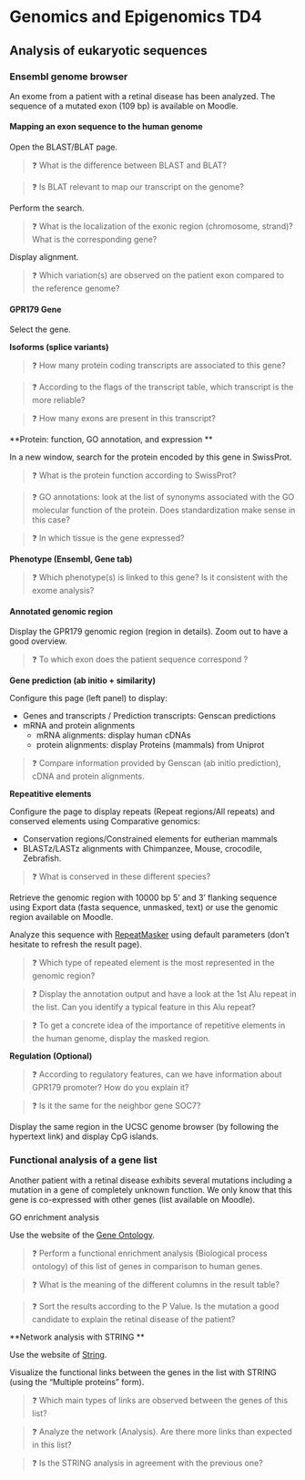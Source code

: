 # Genomics and Epigenomics TD4

## Analysis of eukaryotic sequences

### Ensembl genome browser

An exome from a patient with a retinal disease has been analyzed. The sequence of a mutated exon (109 bp) is available on Moodle.

####  Mapping an exon sequence to the human genome

Open the BLAST/BLAT page. 

> :question: What is the difference between BLAST and BLAT?

> :question: Is BLAT relevant to map our transcript on the genome? 

Perform the search.

> :question: What is the localization of the exonic region (chromosome, strand)? What is the corresponding gene?

Display alignment.

> :question: Which variation(s) are observed on the patient exon compared to the reference genome?

#### GPR179 Gene

Select the gene.

**Isoforms (splice variants)**

> :question: How many protein coding transcripts are associated to this gene?

> :question: According to the flags of the transcript table, which transcript is the more reliable?

> :question: How many exons are present in this transcript?

**Protein: function, GO annotation, and expression **

In a new window, search for the protein encoded by this gene in SwissProt.

> :question: What is the protein function according to SwissProt?

> :question: GO annotations: look at the list of synonyms associated with the GO molecular function of the protein. Does standardization make sense in this case?

> :question: In which tissue is the gene expressed?
  
**Phenotype (Ensembl, Gene tab)**

> :question: Which phenotype(s) is linked to this gene? Is it consistent with the exome analysis?

#### Annotated genomic region

Display the GPR179 genomic region (region in details). Zoom out to have a good overview.

> :question: To which exon does the patient sequence correspond ?

**Gene prediction (ab initio + similarity)**

Configure this page (left panel) to display:
- Genes and transcripts / Prediction transcripts: Genscan predictions
- mRNA and protein alignments
  - mRNA alignments: display human cDNAs
  - protein alignments: display Proteins (mammals) from Uniprot

> :question: Compare information provided by Genscan (ab initio prediction), cDNA and protein alignments.

**Repeatitive elements**

Configure the page to display repeats (Repeat regions/All repeats) and conserved elements using Comparative genomics:
- Conservation regions/Constrained elements for eutherian mammals
- BLASTz/LASTz alignments with Chimpanzee, Mouse, crocodile, Zebrafish.
  
> :question: What is conserved in these different species?
> 
Retrieve the genomic region with 10000 bp 5’ and 3’ flanking sequence using Export data (fasta sequence, unmasked, text) or use the genomic region available on Moodle.

Analyze this sequence with [RepeatMasker](www.repeatmasker.org/) using default parameters (don’t hesitate to refresh the result page).

> :question: Which type of repeated element is the most represented in the genomic region?

> :question: Display the annotation output and have a look at the 1st Alu repeat in the list. Can you identify a typical feature in this Alu repeat?

> :question: To get a concrete idea of the importance of repetitive elements in the human genome, display the masked region.

**Regulation (Optional)**

> :question: According to regulatory features, can we have information about GPR179 promoter? How do you explain it?

> :question: Is it the same for the neighbor gene SOC7?

Display the same region in the UCSC genome browser (by following the hypertext link) and display CpG islands.

### Functional analysis of a gene list

Another patient with a retinal disease exhibits several mutations including a mutation in a gene of completely unknown function. We only know that this gene is co-expressed with other genes (list available on Moodle).

GO enrichment analysis

Use the website of the [Gene Ontology](http://www.geneontology.org/).

> :question: Perform a functional enrichment analysis (Biological process ontology) of this list of genes in comparison to human genes.

> :question: What is the meaning of the different columns in the result table?

> :question: Sort the results according to the P Value. Is the mutation a good candidate to explain the retinal disease of the patient?

**Network analysis with STRING **

Use the website of [String](https://string-db.org/).

Visualize the functional links between the genes in the list with STRING (using the “Multiple proteins” form).

> :question: Which main types of links are observed between the genes of this list?

> :question: Analyze the network (Analysis). Are there more links than expected in this list?

> :question: Is the STRING analysis in agreement with the previous one?